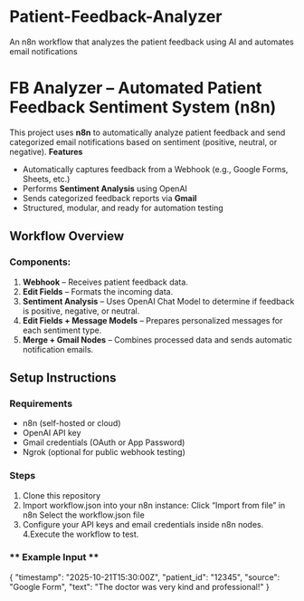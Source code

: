 # Patient-Feedback-Analyzer
An n8n workflow that analyzes the  patient feedback using AI and automates email notifications
# FB Analyzer – Automated Patient Feedback Sentiment System (n8n)
This project uses **n8n** to automatically analyze patient feedback and send categorized email notifications based on sentiment (positive, neutral, or negative).
**Features**
- Automatically captures feedback from a Webhook (e.g., Google Forms, Sheets, etc.)
- Performs **Sentiment Analysis** using OpenAI
- Sends categorized feedback reports via **Gmail**
- Structured, modular, and ready for automation testing

## Workflow Overview
### Components:
1. **Webhook** – Receives patient feedback data.
2. **Edit Fields** – Formats the incoming data.
3. **Sentiment Analysis** – Uses OpenAI Chat Model to determine if feedback is positive, negative, or neutral.
4. **Edit Fields + Message Models** – Prepares personalized messages for each sentiment type.
5. **Merge + Gmail Nodes** – Combines processed data and sends automatic notification emails.

## Setup Instructions

### Requirements
- n8n (self-hosted or cloud)
- OpenAI API key
- Gmail credentials (OAuth or App Password)
- Ngrok (optional for public webhook testing)

### Steps
1. Clone this repository  
2. Import workflow.json into your n8n instance:
Click “Import from file” in n8n
Select the workflow.json file
3. Configure your API keys and email credentials inside n8n nodes.
4.Execute the workflow to test.
### ** Example Input **
{
  "timestamp": "2025-10-21T15:30:00Z",
  "patient_id": "12345",
  "source": "Google Form",
  "text": "The doctor was very kind and professional!"
}

   

